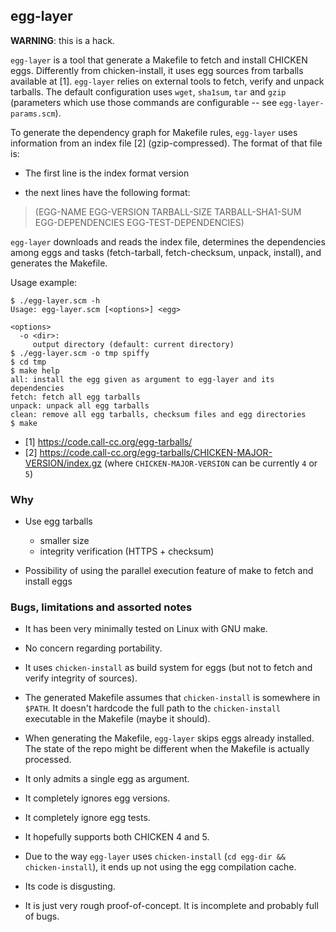 ## egg-layer

**WARNING**: this is a hack.

`egg-layer` is a tool that generate a Makefile to fetch and install
CHICKEN eggs.  Differently from chicken-install, it uses egg sources
from tarballs available at [1].  `egg-layer` relies on external tools
to fetch, verify and unpack tarballs.  The default configuration uses
`wget`, `sha1sum`, `tar` and `gzip` (parameters which use those
commands are configurable -- see `egg-layer-params.scm`).

To generate the dependency graph for Makefile rules, `egg-layer` uses
information from an index file [2] (gzip-compressed).  The format of
that file is:

* The first line is the index format version

* the next lines have the following format:

> (EGG-NAME EGG-VERSION TARBALL-SIZE TARBALL-SHA1-SUM EGG-DEPENDENCIES EGG-TEST-DEPENDENCIES)

`egg-layer` downloads and reads the index file, determines the
dependencies among eggs and tasks (fetch-tarball, fetch-checksum,
unpack, install), and generates the Makefile.

Usage example:

    $ ./egg-layer.scm -h
    Usage: egg-layer.scm [<options>] <egg>

    <options>
      -o <dir>:
         output directory (default: current directory)
    $ ./egg-layer.scm -o tmp spiffy
    $ cd tmp
    $ make help
    all: install the egg given as argument to egg-layer and its dependencies
    fetch: fetch all egg tarballs
    unpack: unpack all egg tarballs
    clean: remove all egg tarballs, checksum files and egg directories
    $ make

* [1] https://code.call-cc.org/egg-tarballs/
* [2] https://code.call-cc.org/egg-tarballs/CHICKEN-MAJOR-VERSION/index.gz
      (where `CHICKEN-MAJOR-VERSION` can be currently `4` or `5`)


### Why

* Use egg tarballs
  * smaller size
  * integrity verification (HTTPS + checksum)

* Possibility of using the parallel execution feature of make to fetch
  and install eggs


### Bugs, limitations and assorted notes

* It has been very minimally tested on Linux with GNU make.

* No concern regarding portability.

* It uses `chicken-install` as build system for eggs (but not to fetch
  and verify integrity of sources).

* The generated Makefile assumes that `chicken-install` is somewhere
  in `$PATH`.  It doesn't hardcode the full path to the
  `chicken-install` executable in the Makefile (maybe it should).

* When generating the Makefile, `egg-layer` skips eggs already
  installed.  The state of the repo might be different when the
  Makefile is actually processed.

* It only admits a single egg as argument.

* It completely ignores egg versions.

* It completely ignore egg tests.

* It hopefully supports both CHICKEN 4 and 5.

* Due to the way `egg-layer` uses `chicken-install`
  (`cd egg-dir && chicken-install`), it ends up not using the
  egg compilation cache.

* Its code is disgusting.

* It is just very rough proof-of-concept.  It is incomplete and
  probably full of bugs.

